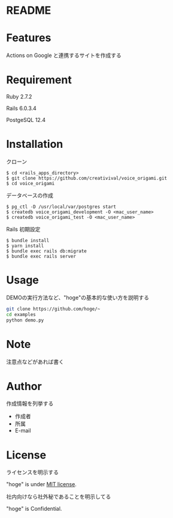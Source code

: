 # README
 
# Features
 
Actions on Google と連携するサイトを作成する
 
# Requirement
 
Ruby 2.7.2

Rails 6.0.3.4

PostgeSQL 12.4
 
# Installation

クローン

```
$ cd <rails_apps_directory>
$ git clone https://github.com/creativival/voice_origami.git
$ cd voice_origami
```

データベースの作成

```
$ pg_ctl -D /usr/local/var/postgres start
$ createdb voice_origami_development -O <mac_user_name>
$ createdb voice_origami_test -O <mac_user_name>
```
 
Rails 初期設定

```
$ bundle install
$ yarn install
$ bundle exec rails db:migrate
$ bundle exec rails server
```

# Usage
 
DEMOの実行方法など、"hoge"の基本的な使い方を説明する
 
```bash
git clone https://github.com/hoge/~
cd examples
python demo.py
```
 
# Note
 
注意点などがあれば書く
 
# Author
 
作成情報を列挙する
 
* 作成者
* 所属
* E-mail
 
# License
ライセンスを明示する
 
"hoge" is under [MIT license](https://en.wikipedia.org/wiki/MIT_License).
 
社内向けなら社外秘であることを明示してる
 
"hoge" is Confidential.